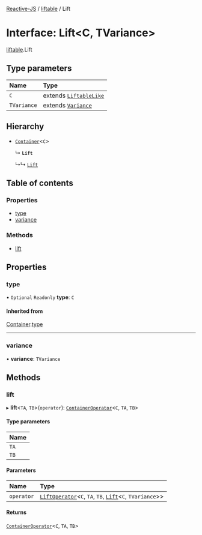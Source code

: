 [Reactive-JS](../README.md) / [liftable](../modules/liftable.md) / Lift

# Interface: Lift<C, TVariance\>

[liftable](../modules/liftable.md).Lift

## Type parameters

| Name | Type |
| :------ | :------ |
| `C` | extends [`LiftableLike`](liftable.LiftableLike.md) |
| `TVariance` | extends [`Variance`](../modules/liftable.md#variance) |

## Hierarchy

- [`Container`](container.Container.md)<`C`\>

  ↳ **`Lift`**

  ↳↳ [`Lift`](source.Lift.md)

## Table of contents

### Properties

- [type](liftable.Lift.md#type)
- [variance](liftable.Lift.md#variance)

### Methods

- [lift](liftable.Lift.md#lift)

## Properties

### type

• `Optional` `Readonly` **type**: `C`

#### Inherited from

[Container](container.Container.md).[type](container.Container.md#type)

___

### variance

• **variance**: `TVariance`

## Methods

### lift

▸ **lift**<`TA`, `TB`\>(`operator`): [`ContainerOperator`](../modules/container.md#containeroperator)<`C`, `TA`, `TB`\>

#### Type parameters

| Name |
| :------ |
| `TA` |
| `TB` |

#### Parameters

| Name | Type |
| :------ | :------ |
| `operator` | [`LiftOperator`](../modules/liftable.md#liftoperator)<`C`, `TA`, `TB`, [`Lift`](liftable.Lift.md)<`C`, `TVariance`\>\> |

#### Returns

[`ContainerOperator`](../modules/container.md#containeroperator)<`C`, `TA`, `TB`\>
